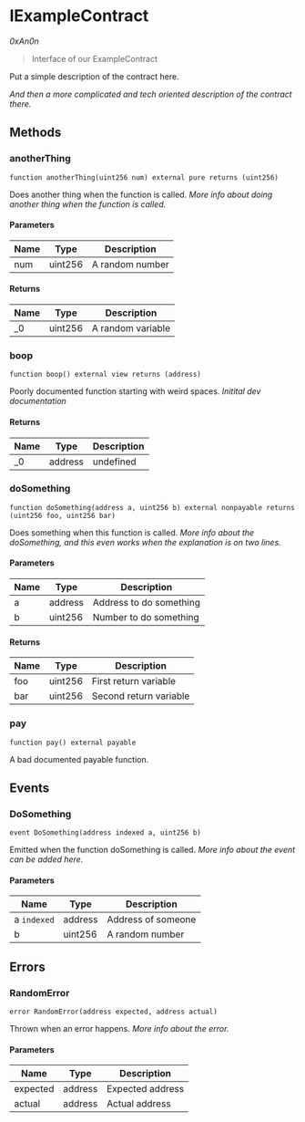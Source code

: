 # IExampleContract

*0xAn0n*

> Interface of our ExampleContract

Put a simple description of the contract here.

*And then a more complicated and tech oriented description of the contract there.*



## Methods

### anotherThing

```solidity
function anotherThing(uint256 num) external pure returns (uint256)
```

Does another thing when the function is called.
*More info about doing another thing when the function is called.*




#### Parameters

| Name | Type | Description |
|---|---|---|
| num | uint256 | A random number |

#### Returns

| Name | Type | Description |
|---|---|---|
| _0 | uint256 | A random variable |

### boop

```solidity
function boop() external view returns (address)
```

Poorly documented function starting with weird spaces.
*Initital dev documentation*





#### Returns

| Name | Type | Description |
|---|---|---|
| _0 | address | undefined |

### doSomething

```solidity
function doSomething(address a, uint256 b) external nonpayable returns (uint256 foo, uint256 bar)
```

Does something when this function is called.
*More info about the doSomething, and this even works when the explanation is on two lines.*




#### Parameters

| Name | Type | Description |
|---|---|---|
| a | address | Address to do something |
| b | uint256 | Number to do something |

#### Returns

| Name | Type | Description |
|---|---|---|
| foo | uint256 | First return variable |
| bar | uint256 | Second return variable |

### pay

```solidity
function pay() external payable
```

A bad documented payable function.








## Events

### DoSomething

```solidity
event DoSomething(address indexed a, uint256 b)
```

Emitted when the function doSomething is called.
*More info about the event can be added here.*




#### Parameters

| Name | Type | Description |
|---|---|---|
| a `indexed` | address | Address of someone |
| b  | uint256 | A random number |



## Errors

### RandomError

```solidity
error RandomError(address expected, address actual)
```

Thrown when an error happens.
*More info about the error.*




#### Parameters

| Name | Type | Description |
|---|---|---|
| expected | address | Expected address |
| actual | address | Actual address |


